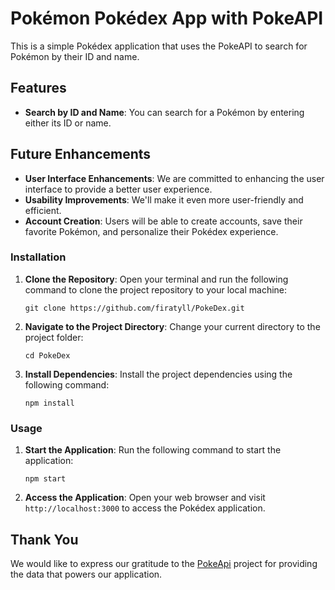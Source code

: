 # Pokémon Pokédex App with PokeAPI

This is a simple Pokédex application that uses the PokeAPI to search for Pokémon by their ID and name. 

## Features

- **Search by ID and Name**: You can search for a Pokémon by entering either its ID or name.
   
## Future Enhancements

   - **User Interface Enhancements**: We are committed to enhancing the user interface to provide a better user experience.
   - **Usability Improvements**: We'll make it even more user-friendly and efficient.
   - **Account Creation**: Users will be able to create accounts, save their favorite Pokémon, and personalize their Pokédex experience.

### Installation

1. **Clone the Repository**: Open your terminal and run the following command to clone the project repository to your local machine:

    ```shell
    git clone https://github.com/firatyll/PokeDex.git
    ```

2. **Navigate to the Project Directory**: Change your current directory to the project folder:

    ```shell
    cd PokeDex
    ```

3. **Install Dependencies**: Install the project dependencies using the following command:

    ```shell
    npm install
    ```

### Usage

1. **Start the Application**: Run the following command to start the application:

    ```shell
    npm start
    ```

2. **Access the Application**: Open your web browser and visit `http://localhost:3000` to access the Pokédex application.   

## Thank You

We would like to express our gratitude to the [PokeApi](https://pokeapi.co/) project for providing the data that powers our application.


